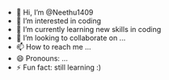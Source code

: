 - 👋 Hi, I’m @Neethu1409
- 👀 I’m interested in coding 
- 🌱 I’m currently learning new skills in coding 
- 💞️ I’m looking to collaborate on ...
- 📫 How to reach me ...
- 😄 Pronouns: ...
- ⚡ Fun fact: still learning :)

<!---
Neethu1409/Neethu1409 is a ✨ special ✨ repository because its `README.md` (this file) appears on your GitHub profile.
You can click the Preview link to take a look at your changes.
--->
